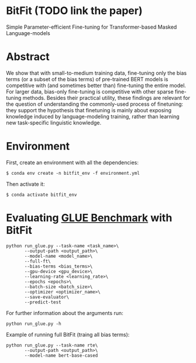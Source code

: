 # BitFit (TODO link the paper)
Simple Parameter-efficient Fine-tuning for Transformer-based Masked Language-models

# Abstract
We show that with small-to-medium training data, fine-tuning only the bias terms (or a subset of the bias terms) of pre-trained BERT models is competitive with (and sometimes better than) fine-tuning the entire model. For larger data, bias-only fine-tuning is competitive with other sparse fine-tuning methods.
Besides their practical utility, these findings are relevant for the question of understanding the commonly-used process of finetuning: they support the hypothesis that finetuning is mainly about exposing knowledge induced by language-modeling training, rather than learning new task-specific linguistic knowledge. 

# Environment 
First, create an environment with all the dependencies:
```
$ conda env create -n bitfit_env -f environment.yml
```
Then activate it:
```
$ conda activate bitfit_env
```

# Evaluating [GLUE Benchmark](https://arxiv.org/abs/1804.07461) with BitFit

```
python run_glue.py --task-name <task_name>\
       --output-path <output_path>\
       --model-name <model_name>\
       --full-ft\
       --bias-terms <bias_terms>\
       --gpu-device <gpu_device>\
       --learning-rate <learning_rate>\
       --epochs <epochs>\
       --batch-size <batch_size>\
       --optimizer <optimizer_name>\
       --save-evaluator\
       --predict-test
```
For further information about the arguments run:
```
python run_glue.py -h
```

Example of running full BitFit (traing all bias terms):
```
python run_glue.py --task-name rte\
       --output-path <output_path>\
       --model-name bert-base-cased
```
